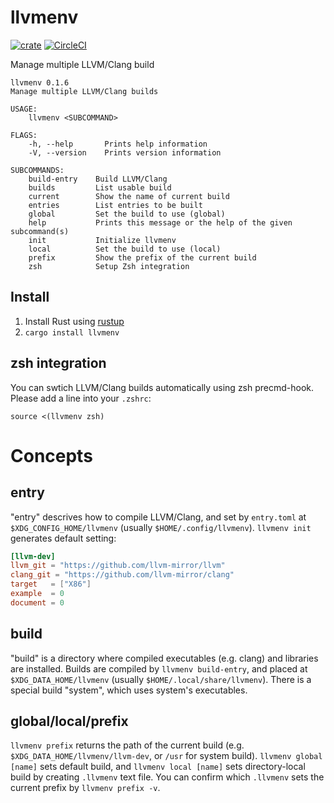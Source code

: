 llvmenv
=========

[![crate](https://img.shields.io/crates/v/llvmenv.svg)](https://crates.io/crates/llvmenv)
[![CircleCI](https://circleci.com/gh/termoshtt/llvmenv.svg?style=shield)](https://circleci.com/gh/termoshtt/llvmenv)

Manage multiple LLVM/Clang build

```
llvmenv 0.1.6
Manage multiple LLVM/Clang builds

USAGE:
    llvmenv <SUBCOMMAND>

FLAGS:
    -h, --help       Prints help information
    -V, --version    Prints version information

SUBCOMMANDS:
    build-entry    Build LLVM/Clang
    builds         List usable build
    current        Show the name of current build
    entries        List entries to be built
    global         Set the build to use (global)
    help           Prints this message or the help of the given subcommand(s)
    init           Initialize llvmenv
    local          Set the build to use (local)
    prefix         Show the prefix of the current build
    zsh            Setup Zsh integration
```

Install
-------
1. Install Rust using [rustup](https://github.com/rust-lang-nursery/rustup.rs)
2. `cargo install llvmenv`

zsh integration
-----
You can swtich LLVM/Clang builds automatically using zsh precmd-hook. Please add a line into your `.zshrc`:

```
source <(llvmenv zsh)
```

Concepts
=========

entry
------
"entry" descrives how to compile LLVM/Clang, and set by `entry.toml` at `$XDG_CONFIG_HOME/llvmenv` (usually `$HOME/.config/llvmenv`).
`llvmenv init` generates default setting:

```toml
[llvm-dev]
llvm_git = "https://github.com/llvm-mirror/llvm"
clang_git = "https://github.com/llvm-mirror/clang"
target   = ["X86"]
example  = 0
document = 0
```

build
------
"build" is a directory where compiled executables (e.g. clang) and libraries are installed.
Builds are compiled by `llvmenv build-entry`, and placed at `$XDG_DATA_HOME/llvmenv` (usually `$HOME/.local/share/llvmenv`).
There is a special build "system", which uses system's executables.

global/local/prefix
--------------------
`llvmenv prefix` returns the path of the current build (e.g. `$XDG_DATA_HOME/llvmenv/llvm-dev`, or `/usr` for system build).
`llvmenv global [name]` sets default build, and `llvmenv local [name]` sets directory-local build by creating `.llvmenv` text file.
You can confirm which `.llvmenv` sets the current prefix by `llvmenv prefix -v`.
